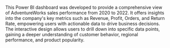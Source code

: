 This Power BI dashboard was developed to provide a comprehensive view of AdventureWorks sales performance from 2020 to 2022. It offers insights into the company's key metrics such as Revenue, Profit, Orders, and Return Rate, empowering users with actionable data to drive business decisions. The interactive design allows users to drill down into specific data points, gaining a deeper understanding of customer behavior, regional performance, and product popularity.
